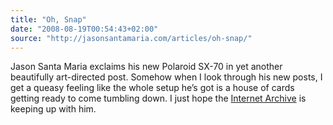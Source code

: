 ```yaml
---
title: "Oh, Snap"
date: "2008-08-19T00:54:43+02:00"
source: "http://jasonsantamaria.com/articles/oh-snap/"
---
```


Jason Santa Maria exclaims his new Polaroid SX-70 in yet another beautifully art-directed post. Somehow when I look through his new posts, I get a queasy feeling like the whole setup he’s got is a house of cards getting ready to come tumbling down. I just hope the [Internet Archive](http://www.archive.org/index.php) is keeping up with him.
